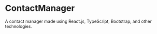 # ContactManager
A contact manager made using React.js, TypeScript, Bootstrap, and other technologies.
